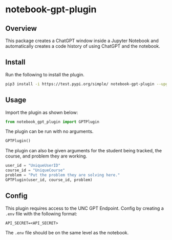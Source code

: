 # notebook-gpt-plugin

## Overview

This package creates a ChatGPT window inside a Jupyter Notebook and automatically creates a code history of using ChatGPT and the notebook.

## Install

Run the following to install the plugin.

```sh
pip3 install -i https://test.pypi.org/simple/ notebook-gpt-plugin --upgrade
```

## Usage

Import the plugin as shown below:

```python
from notebook_gpt_plugin import GPTPlugin
```

The plugin can be run with no arguments.

```python
GPTPlugin()
```

The plugin can also be given arguments for the student being tracked, the course, and problem they are working.

```python
user_id = "UniqueUserID"
course_id = "UniqueCourse"
problem = "Put the problem they are solving here."
GPTPlugin(user_id, course_id, problem)
```

## Config

This plugin requires access to the UNC GPT Endpoint. Config by creating a `.env` file with the following format:

```
API_SECRET=<API_SECRET>
```

The `.env` file should be on the same level as the notebook.
